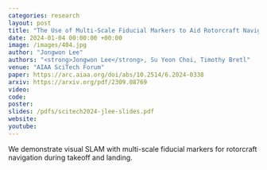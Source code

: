```yaml
---
categories: research
layout: post
title: "The Use of Multi-Scale Fiducial Markers to Aid Rotorcraft Navigation"
date: 2024-01-04 00:00:00 +00:00
image: /images/404.jpg
author: "Jongwon Lee"
authors: "<strong>Jongwon Lee</strong>, Su Yeon Choi, Timothy Bretl"
venue: "AIAA SciTech Forum"
paper: https://arc.aiaa.org/doi/abs/10.2514/6.2024-0338
arxiv: https://arxiv.org/pdf/2309.08769
video: 
code: 
poster: 
slides: /pdfs/scitech2024-jlee-slides.pdf
website: 
youtube: 
---
```

We demonstrate visual SLAM with multi-scale fiducial markers for rotorcraft navigation during takeoff and landing.